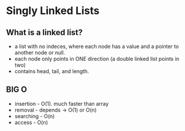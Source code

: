 # Singly Linked Lists #

## What is a linked list? ##
* a list with no indeces, where each node has a value and a pointer to another node or null.
* each node only points in ONE direction (a double linked list points in two)
* contains head, tail, and length.

## BIG O ##
* insertion - O(1). much faster than array
* removal - depends -> O(1) or O(n)
* searching - O(n)
* access - O(n)